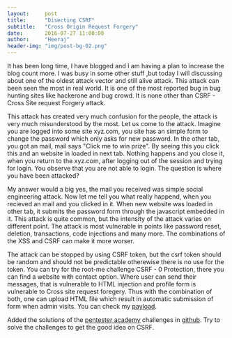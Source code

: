 ```yaml
---
layout:     post
title:      "Disecting CSRF"
subtitle:   "Cross Origin Request Forgery"
date:       2016-07-27 11:00:00
author:     "Heeraj"
header-img: "img/post-bg-02.png"
---
```

<script type='text/javascript' src='//eclkmpbn.com/adServe/banners?tid=98477_161886_3&type=footer&size=468x60'></script>
<p>It has been long time, I have blogged and I am having a plan to increase the blog count more. I was busy in some other stuff
,but today I will discussing about one of the oldest attack vector and still alive attack. This attack can been seen the most 
in real world. It is one of the most reported bug in bug hunting sites like hackerone and bug crowd. It is none other than CSRF
- Cross Site request Forgery attack.<p>

<p>This attack has created very much confusion for the people, the attack is very much misunderstood by the most. Let us come
to the attack. Imagine you are logged into some site xyz.com, you site has an simple form to change the password which only 
asks for new password. In the other tab, you got an mail, mail says "Click me to win prize". By seeing this you click this and 
an website in loaded in next tab. Nothing happens and you close it, when you return to the xyz.com, after logging out of the 
session and trying for login. You observe that you are not able to login. The question is where you have been attacked?<p>

<p>My answer would a big yes, the mail you received was simple social engineering attack. Now let me tell you what really 
happend, when you recieved an mail and you clicked in it. When new website was loaded in other tab, it submits the password 
form through the javascript embedded in it. This attack is quite common, but the intensity of the attack varies on different
point. The attack is most vulnerable in points like password reset, deletion, transactions, code injections and many more. 
The combinations of the XSS and CSRF can make it more worser.<p>

<p>The attack can be stopped by using CSRF token, but the csrf token should be random and should not be predictable otherewise
 there is no use for the token. You can try for the root-me challenge CSRF - 0 Protection, there you can find a website with contact option. Where user can send their messages, that is vulnerable to HTML injection and profile form is vulnerable to Cross site request foregery. Thus with the combination of both, one can upload HTML file which result in automatic submission of form when admin visits. You can check my <a href="https://gist.github.com/heeraj123/7c5c8e011dc6b1f225ae9a174c198fd8">payload</a>.<p>
 
 <p>Added the solutions of the <a href="pentesteracademylab.appspot.com/lab/webapp/csrf/1">pentester academy</a> challenges in <a href="https://github.com/heeraj123/CSRF">github</a>. Try to solve the challenges to get the good idea on CSRF.</p>

